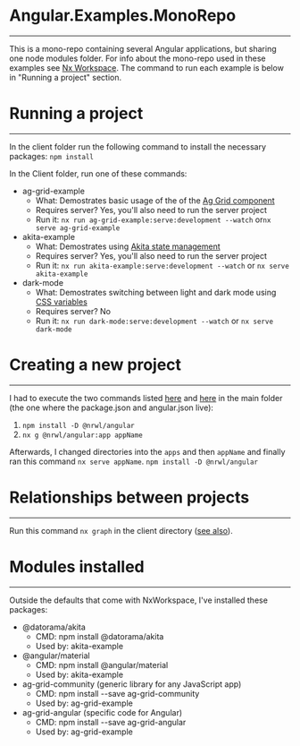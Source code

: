# Angular.Examples.MonoRepo
---
This is a mono-repo containing several Angular applications, but sharing one node modules folder.  For info about the mono-repo used in these examples see [Nx Workspace](https://nx.dev/).  The command to run each example is below in "Running a project" section.

# Running a project
---
In the client folder run the following command to install the necessary packages:
```npm install```

In the Client folder, run one of these commands:
- ag-grid-example
   - What: Demostrates basic usage of the of the [Ag Grid component](https://www.ag-grid.com/)
   - Requires server?  Yes, you'll also need to run the server project
   - Run it: ```nx run ag-grid-example:serve:development --watch```  or```nx serve ag-grid-example```
- akita-example 
   - What:  Demostrates using [Akita state management](https://opensource.salesforce.com/akita/docs/store)
   - Requires server?  Yes, you'll also need to run the server project
   - Run it: ```nx run akita-example:serve:development --watch```  or ```nx serve akita-example```
- dark-mode 
   - What: Demostrates switching between light and dark mode using [CSS variables](https://developer.mozilla.org/en-US/docs/Web/CSS/Using_CSS_custom_properties)
   - Requires server?  No
   - Run it: ```nx run dark-mode:serve:development --watch```  or ```nx serve dark-mode```

# Creating a new project
---
I had to execute the two commands listed [here](https://nx.dev/packages/angular#setting-up-the-angular-plugin) and [here](https://nx.dev/packages/angular#generating-a-library) in the main folder (the one where the package.json and angular.json live):
1. ```npm install -D @nrwl/angular```
2. ```nx g @nrwl/angular:app appName```

Afterwards, I changed directories into the ```apps``` and then ```appName``` and finally ran this command ```nx serve appName```.
```npm install -D @nrwl/angular```

# Relationships between projects
---
Run this command ```nx graph``` in the client directory ([see also](https://nx.dev/using-nx/nx-cli#understanding-the-codebase)).

# Modules installed 
---
Outside the defaults that come with NxWorkspace, I've installed these packages:
- @datorama/akita
  - CMD: npm install @datorama/akita
  - Used by: akita-example
- @angular/material  
  - CMD: npm install @angular/material  
  - Used by: akita-example
- ag-grid-community  (generic library for any JavaScript app) 
  - CMD: npm install --save ag-grid-community
  - Used by: ag-grid-example   
- ag-grid-angular    (specific code for Angular) 
  - CMD: npm install --save ag-grid-angular
  - Used by: ag-grid-example   

